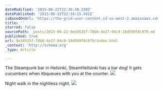 ```yaml
---
dateModified: '2015-06-22T22:36:30.330Z'
datePublished: '2015-06-22T22:34:15.541Z'
isBasedOnUrl: 'https://the-grid-user-content.s3-us-west-2.amazonaws.com/a2f3e0ae-d98e-4888-a5d9-db08308d9c2b.jpg'
title: ''
starred: false
sourcePath: _posts/2015-06-22-9e34535f-70b8-4e27-94c9-18d599f8c979.md
published: true
url: 9e34535f-70b8-4e27-94c9-18d599f8c979/index.html
_context: 'http://schema.org'
_type: Article

---
```

The Steampunk bar in Helsinki, SteamHellsinki has a bar dog! It gets cucumbers when itbqueues with you at the counter.
![](https://the-grid-user-content.s3-us-west-2.amazonaws.com/a2f3e0ae-d98e-4888-a5d9-db08308d9c2b.jpg)

Night walk in the nightless night.
![](https://the-grid-user-content.s3-us-west-2.amazonaws.com/c66325b8-36a8-49ab-aa09-64c392fa8841.jpg)